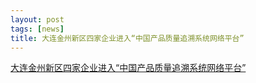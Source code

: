 ```yaml
---
layout: post
tags: [news]
title: 大连金州新区四家企业进入“中国产品质量追溯系统网络平台”
---
```


[大连金州新区四家企业进入“中国产品质量追溯系统网络平台”](http://mp.weixin.qq.com/s?__biz=MjM5MzE1NjkxMg==&mid=403262790&idx=1&sn=6bccb81c81fcda9dff86652067a5693a&scene=4#wechat_redirect)
